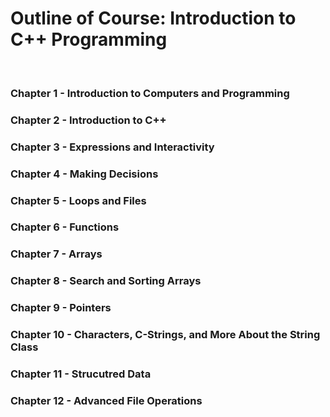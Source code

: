 <h1>Outline of Course: Introduction to C++ Programming</h1><br>
 <h3>Chapter 1 - Introduction to Computers and Programming</h3> 
 <h3>Chapter 2 - Introduction to C++</h3> 
 <h3>Chapter 3 - Expressions and Interactivity</h3> 
 <h3>Chapter 4 - Making Decisions</h3> 
 <h3>Chapter 5 - Loops and Files</h3>
 <h3>Chapter 6 - Functions</h3>
 <h3>Chapter 7 - Arrays</h3>
 <h3>Chapter 8 - Search and Sorting Arrays</h3>
 <h3>Chapter 9 - Pointers</h3>
 <h3>Chapter 10 - Characters, C-Strings, and More About the String Class</h3>
 <h3>Chapter 11 - Strucutred Data</h3>
 <h3>Chapter 12 - Advanced File Operations</h3>
